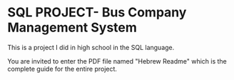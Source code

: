 # SQL PROJECT- Bus Company Management System

This is a project I did in high school in the SQL language.

You are invited to enter the PDF file named "Hebrew Readme" which is the complete guide for the entire project.
